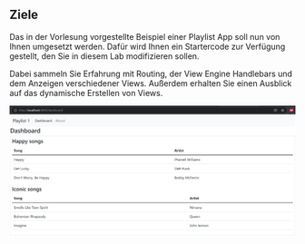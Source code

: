 ## Ziele

Das in der Vorlesung vorgestellte Beispiel einer Playlist App soll nun von Ihnen umgesetzt werden.
Dafür wird Ihnen ein Startercode zur Verfügung gestellt, den Sie in diesem Lab modifizieren sollen.

Dabei sammeln Sie Erfahrung mit Routing, der View Engine Handlebars und dem Anzeigen verschiedener Views. Außerdem erhalten Sie einen Ausblick auf das dynamische Erstellen von Views.

 ![img.png](img/done.png)
